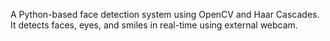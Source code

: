 A Python-based face detection system using OpenCV and Haar Cascades. It detects faces, eyes, and smiles in real-time using external webcam.
